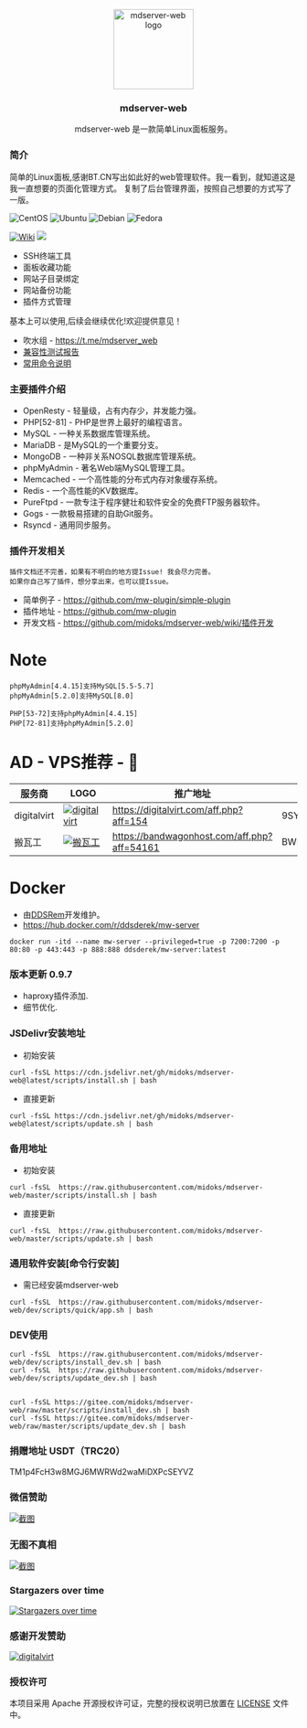 <p align="center">
  <img alt="mdserver-web logo" src="https://cdn.jsdelivr.net/gh/midoks/mdserver-web@latest/route/static/logo.jpg" height="140" />
  <h3 align="center">mdserver-web</h3>
  <p align="center">mdserver-web 是一款简单Linux面板服务。</p>
</p>

### 简介

简单的Linux面板,感谢BT.CN写出如此好的web管理软件。我一看到，就知道这是我一直想要的页面化管理方式。
复制了后台管理界面，按照自己想要的方式写了一版。


![CentOS](https://img.shields.io/badge/LINUX-CentOS-blue?style=for-the-badge&logo=CentOS)
![Ubuntu](https://img.shields.io/badge/LINUX-Ubuntu-blue?style=for-the-badge&logo=Ubuntu)
![Debian](https://img.shields.io/badge/LINUX-Debian-blue?style=for-the-badge&logo=Debian)
![Fedora](https://img.shields.io/badge/LINUX-Fedora-blue?style=for-the-badge&logo=Fedora)

[![Wiki](https://img.shields.io/badge/MW-Wiki-red?style=for-the-badge&logo=wiki)](https://github.com/midoks/mdserver-web/wiki)
[![](https://data.jsdelivr.com/v1/package/gh/midoks/mdserver-web/badge?style=for-the-badge)](https://www.jsdelivr.com/package/gh/midoks/mdserver-web)

* SSH终端工具
* 面板收藏功能
* 网站子目录绑定
* 网站备份功能
* 插件方式管理

基本上可以使用,后续会继续优化!欢迎提供意见！

- 吹水组 - https://t.me/mdserver_web
- [兼容性测试报告](/compatibility.md)
- [常用命令说明](/cmd.md)

### 主要插件介绍

* OpenResty - 轻量级，占有内存少，并发能力强。
* PHP[52-81] - PHP是世界上最好的编程语言。
* MySQL - 一种关系数据库管理系统。
* MariaDB - 是MySQL的一个重要分支。
* MongoDB - 一种非关系NOSQL数据库管理系统。
* phpMyAdmin - 著名Web端MySQL管理工具。
* Memcached - 一个高性能的分布式内存对象缓存系统。
* Redis - 一个高性能的KV数据库。
* PureFtpd - 一款专注于程序健壮和软件安全的免费FTP服务器软件。
* Gogs - 一款极易搭建的自助Git服务。
* Rsyncd - 通用同步服务。


### 插件开发相关

```
插件文档还不完善，如果有不明白的地方提Issue! 我会尽力完善。
如果你自己写了插件，想分享出来，也可以提Issue。
```

- 简单例子 - https://github.com/mw-plugin/simple-plugin 
- 插件地址 - https://github.com/mw-plugin
- 开发文档 - https://github.com/midoks/mdserver-web/wiki/插件开发


# Note

```
phpMyAdmin[4.4.15]支持MySQL[5.5-5.7]
phpMyAdmin[5.2.0]支持MySQL[8.0]

PHP[53-72]支持phpMyAdmin[4.4.15]
PHP[72-81]支持phpMyAdmin[5.2.0]
```

# AD - VPS推荐 - 🙏

| 服务商			| 	LOGO   |  推广地址  | 优惠码 |
| ------------- |----------|-----------|-------|
| digitalvirt	|[![digitalvirt](https://digitalvirt.com/templates/BlueWhite/img/logo-dark.svg)](https://digitalvirt.com/aff.php?aff=154) | https://digitalvirt.com/aff.php?aff=154 | 9SYDY7UH0U |
| 搬瓦工	|[![搬瓦工](https://bwh81.net/templates/organicbandwagon/images/logo.png)](https://bandwagonhost.com/aff.php?aff=54161) | https://bandwagonhost.com/aff.php?aff=54161 | BWH3HYATVBJW |

# Docker

- 由[DDSRem](https://github.com/DDSRem)开发维护。
- https://hub.docker.com/r/ddsderek/mw-server

```
docker run -itd --name mw-server --privileged=true -p 7200:7200 -p 80:80 -p 443:443 -p 888:888 ddsderek/mw-server:latest
```


### 版本更新 0.9.7

* haproxy插件添加.
* 细节优化.

### JSDelivr安装地址

- 初始安装

```
curl -fsSL https://cdn.jsdelivr.net/gh/midoks/mdserver-web@latest/scripts/install.sh | bash
```

- 直接更新

```
curl -fsSL https://cdn.jsdelivr.net/gh/midoks/mdserver-web@latest/scripts/update.sh | bash
```

### 备用地址

- 初始安装

```
curl -fsSL  https://raw.githubusercontent.com/midoks/mdserver-web/master/scripts/install.sh | bash

```

- 直接更新

```
curl -fsSL  https://raw.githubusercontent.com/midoks/mdserver-web/master/scripts/update.sh | bash
```


### 通用软件安装[命令行安装]

- 需已经安装mdserver-web

```
curl -fsSL  https://raw.githubusercontent.com/midoks/mdserver-web/dev/scripts/quick/app.sh | bash
```


### DEV使用

```
curl -fsSL  https://raw.githubusercontent.com/midoks/mdserver-web/dev/scripts/install_dev.sh | bash
curl -fsSL  https://raw.githubusercontent.com/midoks/mdserver-web/dev/scripts/update_dev.sh | bash


curl -fsSL https://gitee.com/midoks/mdserver-web/raw/master/scripts/install_dev.sh | bash
curl -fsSL https://gitee.com/midoks/mdserver-web/raw/master/scripts/update_dev.sh | bash
```

### 捐赠地址 USDT（TRC20）

TM1p4FcH3w8MGJ6MWRWd2waMiDXPcSEYVZ

### 微信赞助

[![截图](https://cdn.jsdelivr.net/gh/midoks/mdserver-web@latest/route/static/img/weixin_zz.jpg)](https://cdn.jsdelivr.net/gh/midoks/mdserver-web@latest/route/static/img/weixin_zz.jpg)


### 无图不真相

[![截图](https://cdn.jsdelivr.net/gh/midoks/mdserver-web@latest/route/static/mdw.jpg)](https://cdn.jsdelivr.net/gh/midoks/mdserver-web@latest/route/static/mdw.jpg)


### Stargazers over time

[![Stargazers over time](https://starchart.cc/midoks/mdserver-web.svg)](https://starchart.cc/midoks/mdserver-web)


### 感谢开发赞助

[![digitalvirt](https://digitalvirt.com/templates/BlueWhite/img/logo-dark.svg)](https://digitalvirt.com/aff.php?aff=154)

### 授权许可

本项目采用 Apache 开源授权许可证，完整的授权说明已放置在 [LICENSE](https://github.com/midoks/mdserver-web/blob/master/LICENSE) 文件中。

